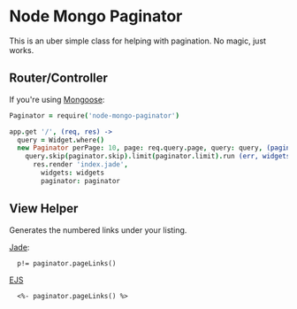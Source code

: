 # Node Mongo Paginator

This is an uber simple class for helping with pagination. No magic, just works.

## Router/Controller

If you're using [Mongoose](http://mongoosejs.com/):

```coffeescript
Paginator = require('node-mongo-paginator')

app.get '/', (req, res) ->
  query = Widget.where()
  new Paginator perPage: 10, page: req.query.page, query: query, (paginator) ->
    query.skip(paginator.skip).limit(paginator.limit).run (err, widgets) ->
      res.render 'index.jade',
        widgets: widgets
        paginator: paginator
```

## View Helper

Generates the numbered links under your listing.

[Jade](http://jade-lang.com/):

```jade
  p!= paginator.pageLinks()
```

[EJS](http://embeddedjs.com/)

```ejs
  <%- paginator.pageLinks() %>
```
